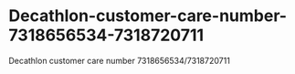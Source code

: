 # Decathlon-customer-care-number-7318656534-7318720711
Decathlon customer care number 7318656534/7318720711
